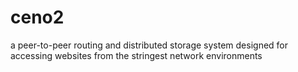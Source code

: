 # ceno2
 a peer-to-peer routing and distributed storage system designed for accessing websites from the stringest network environments
